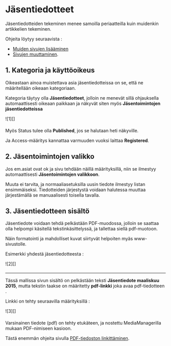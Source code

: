 # Jäsentiedotteet

Jäsentiedotteiden tekeminen menee samoilla periaatteilla kuin muidenkin artikkelien tekeminen.

Ohjeita löytyy seuraavista :

- [Muiden sivujen lisääminen][12]
- [Sivujen muuttaminen][13].

 
## 1. Kategoria ja käyttöoikeus

Oikeastaan ainoa muistettava asia jäsentiedotteissa on se, että ne määritellään oikeaan kategoriaan.

Kategoria täytyy olla __Jäsentiedotteet__, jolloin ne menevät sillä ohjauksella automaattisesti
oikeaan paikkaan ja näkyvät siten myös __Jäsentoimintojen jäsentiedotteissa__


<figure class="fig-n border" style="margin:0 0 20px 0">
![1][]
<figcaption></figcaption>
</figure>

Myös Status tulee olla __Published__, jos se halutaan heti näkyville.

Ja Access-määritys kannattaa varmuuden vuoksi laittaa __Registered__.


## 2. Jäsentoimintojen valikko

Jos em.asiat ovat ok ja sivu tehdään näillä määrityksillä, niin se ilmestyy automaattisesti __Jäsentoimintojen valikkoon__.

Muuta ei tarvita, ja normaaliasetuksilla uusin tiedote ilmestyy listan ensimmäiseksi.
Tiedotteiden järjestystä voidaan halutessa muuttaa järjestämällä se manuaalisesti toisella tavalla.


## 3. Jäsentiedotteen sisältö

Jäsentiedote voidaan tehdä pelkästään PDF-muodossa, jolloin se saattaa olla helpompi käsitellä
tekstinkäsittelyssä, ja tallettaa siellä pdf-muotoon.

Näin formatointi ja mahdolliset kuvat siirtyvät helpoiten myäs www-sivustolle.

Esimerkki yhdestä jäsentiedotteesta :

<figure class="fig-n border" style="margin:0 0 20px 0">
![2][]
<figcaption></figcaption>
</figure>

----

Tässä mallissa sivun sisältö on pelkästään teksti __Jäsentiedote maaliskuu 2015__, mutta tekstin taakse on määritetty
__pdf-linkki__ joka avaa pdf-tiedotteen .

Linkki on tehty seuraavilla määrityksillä :

<figure class="fig-n border" style="margin:0 0 20px 0">
![3][]
</figure>

Varsinainen tiedote (pdf) on tehty etukäteen, ja nostettu MediaManagerilla mukaan PDF-nimiseen kasioon.

Tästä enemmän ohjeita sivulla [PDF-tiedoston linkittäminen][15].



[1]: kuvat/kuva175.png "Ruutumalli"
[2]: kuvat/kuva176.png "Ruutumalli"
[3]: kuvat/kuva177.png "Ruutumalli"
[12]: pages/sivujen-lisaaminen.md
[13]: pages/sivujen-muuttaminen.md
[14]: pages/tekstieditorin-kaytto.md
[15]: pdf-linkit-sivulle.md
